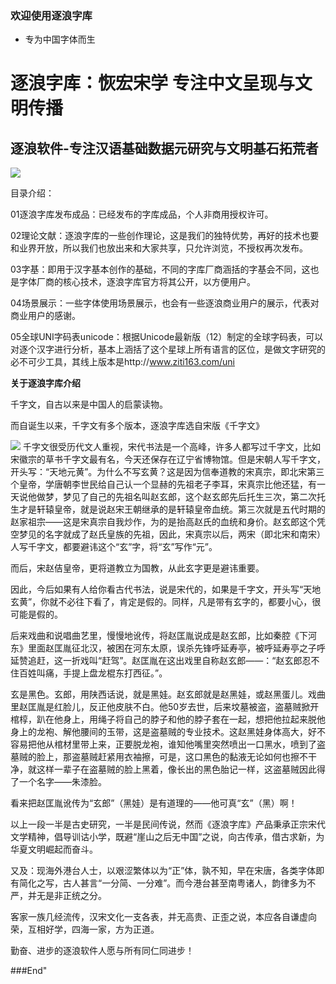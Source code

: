 ### 欢迎使用逐浪字库

- 专为中国字体而生

# 逐浪字库：恢宏宋学 专注中文呈现与文明传播

## 逐浪软件-专注汉语基础数据元研究与文明基石拓荒者

![](https://www.ziti163.com/Template/Font/style/images/logo.svg)


目录介绍：

01逐浪字库发布成品：已经发布的字库成品，个人非商用授权许可。

02理论文献：逐浪字库的一些创作理论，这是我们的独特优势，再好的技术也要和业界开放，所以我们也放出来和大家共享，只允许浏览，不授权再次发布。

03字基：即用于汉字基本创作的基础，不同的字库厂商涵括的字基会不同，这也是字体厂商的核心技术，逐浪字库官方将其公开，以方便用户。

04场景展示：一些字体使用场景展示，也会有一些逐浪商业用户的展示，代表对商业用户的感谢。

05全球UNI字码表unicode：根据Unicode最新版（12）制定的全球字码表，可以对逐个汉字进行分析，基本上涵括了这个星球上所有语言的区位，是做文字研究的必不可少工具，其线上版本是http://www.ziti163.com/uni






**关于逐浪字库介绍**


千字文，自古以来是中国人的启蒙读物。

而自诞生以来，千字文有多个版本，逐浪字库选自宋版《千字文》

 
![](http://www.ziti163.com/UploadFiles/Image/20170103/6361903590927671873291824.jpg)
千字文很受历代文人重视，宋代书法是一个高峰，许多人都写过千字文，比如宋徽宗的草书千字文最有名，今天还保存在辽宁省博物馆。但是宋朝人写千字文，开头写：“天地元黄”。为什么不写玄黄？这是因为信奉道教的宋真宗，即北宋第三个皇帝，学唐朝李世民给自己认一个显赫的先祖老子李耳，宋真宗比他还猛，有一天说他做梦，梦见了自己的先祖名叫赵玄郎，这个赵玄郎先后托生三次，第二次托生才是轩辕皇帝，就是说赵宋王朝继承的是轩辕皇帝血统。第三次就是五代时期的赵家祖宗——这是宋真宗自我炒作，为的是抬高赵氏的血统和身价。赵玄郎这个凭空梦见的名字就成了赵氏皇族的先祖，因此，宋真宗以后，两宋（即北宋和南宋）人写千字文，都要避讳这个“玄”字，将“玄”写作“元”。

而后，宋赵佶皇帝，更将道教立为国教，从此玄字更是避讳重要。

因此，今后如果有人给你看古代书法，说是宋代的，如果是千字文，开头写“天地玄黄”，你就不必往下看了，肯定是假的。同样，凡是带有玄字的，都要小心，很可能是假的。

后来戏曲和说唱曲艺里，慢慢地讹传，将赵匡胤说成是赵玄郎，比如秦腔《下河东》里面赵匡胤征北汉，被困在河东太原，误杀先锋呼延寿亭，被呼延寿亭之子呼延赞追赶，这一折戏叫“赶驾”。赵匡胤在这出戏里自称赵玄郎——：“赵玄郎忍不住百姓叫痛，手提上盘龙棍东打西征。”。

玄是黑色。玄郎，用陕西话说，就是黑娃。赵玄郎就是赵黑娃，或赵黑蛋儿。戏曲里赵匡胤是红脸儿，反正他皮肤不白。他50岁去世，后来坟墓被盗，盗墓贼掀开棺椁，趴在他身上，用绳子将自己的脖子和他的脖子套在一起，想把他拉起来脱他身上的龙袍、解他腰间的玉带，这是盗墓贼的专业技术。这赵黑娃身体高大，好不容易把他从棺材里带上来，正要脱龙袍，谁知他嘴里突然喷出一口黑水，喷到了盗墓贼的脸上，那盗墓贼赶紧用衣袖擦，可是，这口黑色的黏液无论如何也擦不干净，就这样一辈子在盗墓贼的脸上黑着，像长出的黑色胎记一样，这盗墓贼因此得了一个名字——朱漆脸。

看来把赵匡胤讹传为“玄郎”（黑娃）是有道理的——他可真“玄”（黑）啊！

 

 以上一段一半是古史研究，一半是民间传说，然而《逐浪字库》产品秉承正宗宋代文学精神，倡导训诂小学，既避“崖山之后无中国”之说，向古传承，借古求新，为华夏文明崛起而奋斗。



又及：现海外港台人士，以艰涩繁体以为“正”体，孰不知，早在宋唐，各类字体即有简化之写，古人甚言“一分简、一分难”。而今港台甚至南粤诸人，韵律多为不严，并无是非正统之分。



客家一族几经流传，汉宋文化一支各表，并无高贵、正歪之说，本应各自谦虚向荣，互相好学，四海一家，方为正道。



勤奋、进步的逐浪软件人愿与所有同仁同进步！





###End"
